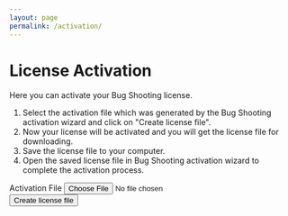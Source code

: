 ```yaml
---
layout: page
permalink: /activation/
---
```


<div id="requestform">

  <h1>License Activation</h1>
  <p>Here you can activate your Bug Shooting license.</p>
  <ol>
    <li>Select the activation file which was generated by the Bug Shooting activation wizard and click on "Create license file".</li>
    <li>Now your license will be activated and you will get the license file for downloading.</li>
    <li>Save the license file to your computer.</li>
    <li>Open the saved license file in Bug Shooting activation wizard to complete the activation process.</li>
  </ol>
  <form id="submitform">
    <div class="row mb-3">
      <div class="form-group">
        <label for="activationfile" class="col-sm-2 col-form-label">Activation File</label>
        <input class="form-control" type="file" required name="activationfile" id="activationfile" >
      </div>
    </div>
    <div class="row mb-3">
      <div class="form-group">
        <button class="btn btn-lg btn-primary btn-block" type="submit">Create license file</button>
      </div>
    </div>
  </form>
  
</div>

<div id="resultfailed" style="display:none">
  <h1>XXXXXXXXXXXXXXXXXXXXXXXXXXXXXXXXXXXXXXXXXXXXXXXXXXXXXX</h1>
  XXXXXXXXXXXXXXXXXXXXXXXXXXXXXXXXXXXXXXXXXXXXXXXXXXXXXX
</div>

<script type="text/javascript">

  const form = document.getElementById('submitform');
  
  form.addEventListener('submit', (event) => {

    // disable default action
    event.preventDefault();
  
    var request = new XMLHttpRequest();
  
    request.addEventListener('load', function( event ) {
      form.reset();
    } );
  
    request.addEventListener('error', function( event ) {
      form.reset();
      document.getElementById("requestform").style.display = "none";
      document.getElementById("resultfailed").style.display = "block";
    } );
  
    request.open("POST", "https://services.bugshooting.com/rest/activatelicense", true);
  
    var data = new FormData();
    data.append('activationfile', document.getElementById("activationfile").files[0]);
  
    request.send(data);
        
  });
 
</script>

